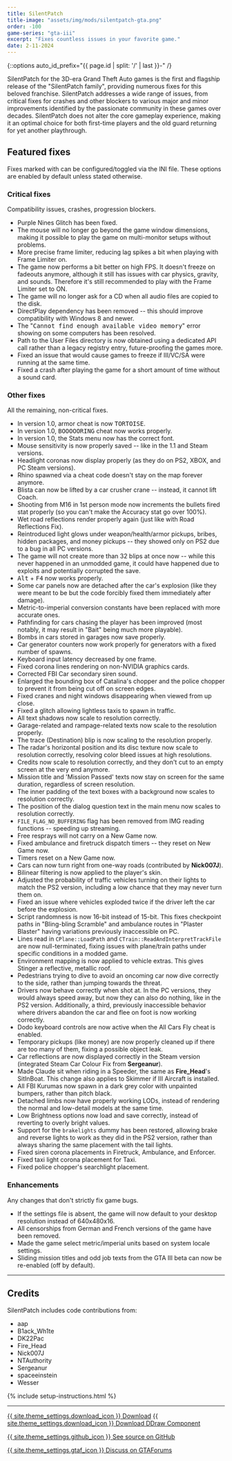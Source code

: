 ```yaml
---
title: SilentPatch
title-image: "assets/img/mods/silentpatch-gta.png"
order: -100
game-series: "gta-iii"
excerpt: "Fixes countless issues in your favorite game."
date: 2-11-2024
---
```


{::options auto_id_prefix="{{ page.id | split: '/' | last }}-" /}

SilentPatch for the 3D-era Grand Theft Auto games is the first and flagship release of the "SilentPatch family", providing numerous fixes for this beloved franchise.
SilentPatch addresses a wide range of issues, from critical fixes for crashes and other blockers to various major and minor improvements identified by
the passionate community in these games over decades. SilentPatch does not alter the core gameplay experience, making it an optimal choice
for both first-time players and the old guard returning for yet another playthrough.

## Featured fixes

Fixes marked with <i class="fas fa-cog"></i> can be configured/toggled via the INI file. These options are enabled by default unless stated otherwise.

### Critical fixes
Compatibility issues, crashes, progression blockers.

* Purple Nines Glitch has been fixed.
* The mouse will no longer go beyond the game window dimensions, making it possible to play the game on multi-monitor setups without problems.
* More precise frame limiter, reducing lag spikes a bit when playing with Frame Limiter on.
* The game now performs a bit better on high FPS. It doesn't freeze on fadeouts anymore, although it still has issues with car physics, gravity, and sounds. Therefore it's still recommended to play with the Frame Limiter set to ON.
* The game will no longer ask for a CD when all audio files are copied to the disk.
* DirectPlay dependency has been removed -- this should improve compatibility with Windows 8 and newer.
* The "<samp>Cannot find enough available video memory</samp>" error showing on some computers has been resolved.
* Path to the User Files directory is now obtained using a dedicated API call rather than a legacy registry entry, future-proofing the games more.
* Fixed an issue that would cause games to freeze if III/VC/SA were running at the same time.
* Fixed a crash after playing the game for a short amount of time without a sound card.

### Other fixes
All the remaining, non-critical fixes.

* In version 1.0, armor cheat is now <kbd>TORTOISE</kbd>.
* In version 1.0, <kbd>BOOOOORING</kbd> cheat now works properly.
* In version 1.0, the Stats menu now has the correct font.
* Mouse sensitivity is now properly saved -- like in the 1.1 and Steam versions.
* Headlight coronas now display properly (as they do on PS2, XBOX, and PC Steam versions).
* Rhino spawned via a cheat code doesn't stay on the map forever anymore.
* Blista can now be lifted by a car crusher crane -- instead, it cannot lift Coach.
* Shooting from M16 in 1st person mode now increments the bullets fired stat properly (so you can't make the Accuracy stat go over 100%).
* Wet road reflections render properly again (just like with Road Reflections Fix).
* Reintroduced light glows under weapon/health/armor pickups, bribes, hidden packages, and money pickups -- they showed only on PS2 due to a bug in all PC versions.
* The game will not create more than 32 blips at once now -- while this never happened in an unmodded game, it could have happened due to exploits and potentially corrupted the save.
* <kbd>Alt</kbd> + <kbd>F4</kbd> now works properly.
* Some car panels now are detached after the car's explosion (like they were meant to be but the code forcibly fixed them immediately after damage).
* Metric-to-imperial conversion constants have been replaced with more accurate ones.
* Pathfinding for cars chasing the player has been improved (most notably, it may result in "Bait" being much more playable).
* Bombs in cars stored in garages now save properly.
* Car generator counters now work properly for generators with a fixed number of spawns.
* Keyboard input latency decreased by one frame.
* Fixed corona lines rendering on non-NVIDIA graphics cards.
* Corrected FBI Car secondary siren sound.
* Enlarged the bounding box of Catalina's chopper and the police chopper to prevent it from being cut off on screen edges.
* Fixed cranes and night windows disappearing when viewed from up close.
* Fixed a glitch allowing lightless taxis to spawn in traffic.
* All text shadows now scale to resolution correctly.
* Garage-related and rampage-related texts now scale to the resolution properly.
* The trace (Destination) blip is now scaling to the resolution properly.
* The radar's horizontal position and its disc texture now scale to resolution correctly, resolving color bleed issues at high resolutions.
* Credits now scale to resolution correctly, and they don't cut to an empty screen at the very end anymore.
* Mission title and 'Mission Passed' texts now stay on screen for the same duration, regardless of screen resolution.
* The inner padding of the text boxes with a background now scales to resolution correctly.
* The position of the dialog question text in the main menu now scales to resolution correctly.
* `FILE_FLAG_NO_BUFFERING` flag has been removed from IMG reading functions -- speeding up streaming.
* Free resprays will not carry on a New Game now.
* Fixed ambulance and firetruck dispatch timers -- they reset on New Game now.
* Timers reset on a New Game now.
* Cars can now turn right from one-way roads (contributed by **Nick007J**).
* Bilinear filtering is now applied to the player's skin.
* Adjusted the probability of traffic vehicles turning on their lights to match the PS2 version, including a low chance that they may never turn them on.
* Fixed an issue where vehicles exploded twice if the driver left the car before the explosion.
* Script randomness is now 16-bit instead of 15-bit. This fixes checkpoint paths in  "Bling-bling Scramble" and ambulance routes in "Plaster Blaster" having variations previously inaccessible on PC.
* Lines read in `CPlane::LoadPath` and `CTrain::ReadAndInterpretTrackFile` are now null-terminated, fixing issues with plane/train paths under specific conditions in a modded game.
* Environment mapping is now applied to vehicle extras. This gives Stinger a reflective, metallic roof.
* Pedestrians trying to dive to avoid an oncoming car now dive correctly to the side, rather than jumping towards the threat.
* Drivers now behave correctly when shot at. In the PC versions, they would always speed away, but now they can also do nothing, like in the PS2 version. Additionally, a third, previously inaccessible behavior where drivers abandon the car and flee on foot is now working correctly.
* Dodo keyboard controls are now active when the All Cars Fly cheat is enabled.
* Temporary pickups (like money) are now properly cleaned up if there are too many of them, fixing a possible object leak.
* Car reflections are now displayed correctly in the Steam version (integrated Steam Car Colour Fix from **Sergeanur**).
* Made Claude sit when riding in a Speeder, the same as **Fire_Head**'s SitInBoat. This change also applies to Skimmer if III Aircraft is installed.
* All FBI Kurumas now spawn in a dark grey color with unpainted bumpers, rather than pitch black.
* Detached limbs now have properly working LODs, instead of rendering the normal and low-detail models at the same time.
* Low Brightness options now load and save correctly, instead of reverting to overly bright values.
* Support for the `brakelights` dummy has been restored, allowing brake and reverse lights to work as they did in the PS2 version, rather than always sharing the same placement with the tail lights.
* <i class="fas fa-cog"></i> Fixed siren corona placements in Firetruck, Ambulance, and Enforcer.
* <i class="fas fa-cog"></i> Fixed taxi light corona placement for Taxi.
* <i class="fas fa-cog"></i> Fixed police chopper's searchlight placement.

### Enhancements
Any changes that don't strictly fix game bugs.

* If the settings file is absent, the game will now default to your desktop resolution instead of 640x480x16.
* All censorships from German and French versions of the game have been removed.
* <i class="fas fa-cog"></i> Made the game select metric/imperial units based on system locale settings.
* <i class="fas fa-cog"></i> Sliding mission titles and odd job texts from the GTA III beta can now be re-enabled (off by default).

***

## Credits

SilentPatch includes code contributions from:
* aap
* B1ack_Wh1te
* DK22Pac
* Fire_Head
* Nick007J
* NTAuthority
* Sergeanur
* spaceeinstein
* Wesser

{% include setup-instructions.html %}

***

<a href="https://github.com/CookiePLMonster/SilentPatch/releases/latest/download/SilentPatchIII.zip" class="button">{{ site.theme_settings.download_icon }} Download</a>
<a href="https://github.com/CookiePLMonster/SilentPatch/releases/latest/download/SilentPatchDDraw.zip" class="button">{{ site.theme_settings.download_icon }} Download DDraw Component</a>

<a href="https://github.com/CookiePLMonster/SilentPatch" class="button github" target="_blank">{{ site.theme_settings.github_icon }} See source on GitHub</a>

<a href="https://gtaforums.com/topic/669045-silentpatch/" class="button forums" target="_blank">{{ site.theme_settings.gtaf_icon }} Discuss on GTAForums</a>
